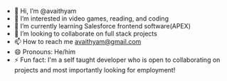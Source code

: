 - 👋 Hi, I’m @avaithyam
- 👀 I’m interested in video games, reading, and coding
- 🌱 I’m currently learning Salesforce frontend software(APEX)
- 💞️ I’m looking to collaborate on full stack projects 
- 📫 How to reach me avaithyam@gmail.com
- 😄 Pronouns: He/him
- ⚡ Fun fact: I'm a self taught developer who is open to collaborating on projects and most importantly looking for employment! 

<!---
avaithyam/avaithyam is a ✨ special ✨ repository because its `README.md` (this file) appears on your GitHub profile.
You can click the Preview link to take a look at your changes.
--->
